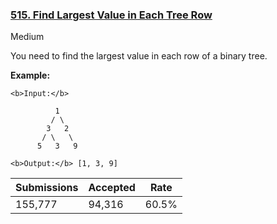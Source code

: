 ### [515. Find Largest Value in Each Tree Row](https://leetcode.com/problems/find-largest-value-in-each-tree-row/)

Medium

You need to find the largest value in each row of a binary tree.

__Example:__  

```
<b>Input:</b> 

          1
         / \
        3   2
       / \   \  
      5   3   9 

<b>Output:</b> [1, 3, 9]
```

| Submissions    | Accepted     | Rate   |
| -------------- | ------------ | ------ |
| 155,777 | 94,316 | 60.5% |